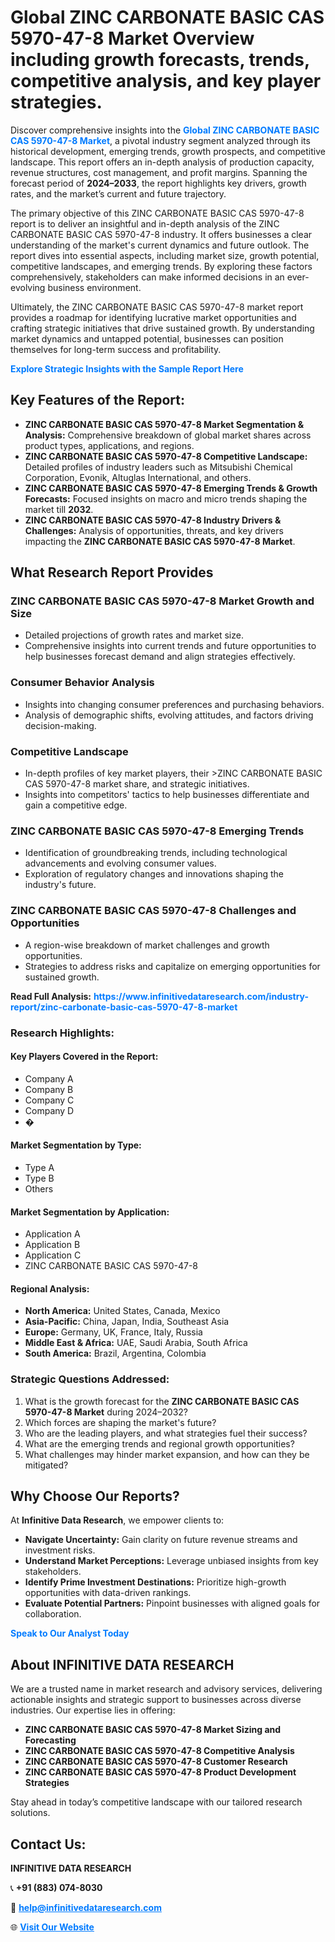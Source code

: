 <h1>Global ZINC CARBONATE BASIC CAS 5970-47-8 Market Overview including growth forecasts, trends, competitive analysis, and key player strategies.</h1>
<p>
Discover comprehensive insights into the 
<a href="https://www.infinitivedataresearch.com/industry-report/zinc-carbonate-basic-cas-5970-47-8-market" rel="dofollow" style="color: #007BFF; text-decoration: none;"><strong>Global ZINC CARBONATE BASIC CAS 5970-47-8 Market</strong></a>, a pivotal industry segment analyzed through its historical development, emerging trends, growth prospects, and competitive landscape. This report offers an in-depth analysis of production capacity, revenue structures, cost management, and profit margins. Spanning the forecast period of <strong>2024–2033</strong>, the report highlights key drivers, growth rates, and the market’s current and future trajectory.
</p>
<p>
The primary objective of this ZINC CARBONATE BASIC CAS 5970-47-8 report is to deliver an insightful and in-depth analysis of the ZINC CARBONATE BASIC CAS 5970-47-8 industry. It offers businesses a clear understanding of the market's current dynamics and future outlook. The report dives into essential aspects, including market size, growth potential, competitive landscapes, and emerging trends. By exploring these factors comprehensively, stakeholders can make informed decisions in an ever-evolving business environment.
</p>
<p>
Ultimately, the ZINC CARBONATE BASIC CAS 5970-47-8 market report provides a roadmap for identifying lucrative market opportunities and crafting strategic initiatives that drive sustained growth. By understanding market dynamics and untapped potential, businesses can position themselves for long-term success and profitability.
</p>
<p>
<a href="https://www.infinitivedataresearch.com/request-sample/reportId=110633" style="color: #007BFF; text-decoration: none;"><strong>Explore Strategic Insights with the Sample Report Here</strong></a>
</p>

<h2>Key Features of the Report:</h2>
<ul>
<li><strong>ZINC CARBONATE BASIC CAS 5970-47-8 Market Segmentation & Analysis:</strong> Comprehensive breakdown of global market shares across product types, applications, and regions.</li>
<li><strong>ZINC CARBONATE BASIC CAS 5970-47-8 Competitive Landscape:</strong> Detailed profiles of industry leaders such as Mitsubishi Chemical Corporation, Evonik, Altuglas International, and others.</li>
<li><strong>ZINC CARBONATE BASIC CAS 5970-47-8 Emerging Trends & Growth Forecasts:</strong> Focused insights on macro and micro trends shaping the market till <strong>2032</strong>.</li>
<li><strong>ZINC CARBONATE BASIC CAS 5970-47-8 Industry Drivers & Challenges:</strong> Analysis of opportunities, threats, and key drivers impacting the <strong>ZINC CARBONATE BASIC CAS 5970-47-8 Market</strong>.</li>
</ul>

<h2>What Research Report Provides</h2>
<h3>ZINC CARBONATE BASIC CAS 5970-47-8 Market Growth and Size</h3>
<ul>
<li>Detailed projections of growth rates and market size.</li>
<li>Comprehensive insights into current trends and future opportunities to help businesses forecast demand and align strategies effectively.</li>
</ul>

<h3>Consumer Behavior Analysis</h3>
<ul>
<li>Insights into changing consumer preferences and purchasing behaviors.</li>
<li>Analysis of demographic shifts, evolving attitudes, and factors driving decision-making.</li>
</ul>

<h3>Competitive Landscape</h3>
<ul>
<li>In-depth profiles of key market players, their >ZINC CARBONATE BASIC CAS 5970-47-8 market share, and strategic initiatives.</li>
<li>Insights into competitors' tactics to help businesses differentiate and gain a competitive edge.</li>
</ul>

<h3>ZINC CARBONATE BASIC CAS 5970-47-8 Emerging Trends</h3>
<ul>
<li>Identification of groundbreaking trends, including technological advancements and evolving consumer values.</li>
<li>Exploration of regulatory changes and innovations shaping the industry's future.</li>
</ul>

<h3>ZINC CARBONATE BASIC CAS 5970-47-8 Challenges and Opportunities</h3>
<ul>
<li>A region-wise breakdown of market challenges and growth opportunities.</li>
<li>Strategies to address risks and capitalize on emerging opportunities for sustained growth.</li>
</ul>
<p><strong>Read Full Analysis:</strong> <a href="https://www.infinitivedataresearch.com/industry-report/zinc-carbonate-basic-cas-5970-47-8-market" rel="dofollow" style="color: #007BFF; text-decoration: none;"><strong>https://www.infinitivedataresearch.com/industry-report/zinc-carbonate-basic-cas-5970-47-8-market</strong></a></p>
<h3>Research Highlights:</h3>
<h4>Key Players Covered in the Report:</h4>
<ul><li>Company A</li><li>Company B</li><li>Company C</li><li>Company D</li><li>�</li></ul>
<h4>Market Segmentation by Type:</h4>
<ul><li>Type A</li><li>Type B</li><li>Others</li></ul>
<h4>Market Segmentation by Application:</h4>
<ul><li>Application A</li><li>Application B</li><li>Application C</li><li>ZINC CARBONATE BASIC CAS 5970-47-8</li></ul>

<h4>Regional Analysis:</h4>
<ul>
<li><strong>North America:</strong> United States, Canada, Mexico</li>
<li><strong>Asia-Pacific:</strong> China, Japan, India, Southeast Asia</li>
<li><strong>Europe:</strong> Germany, UK, France, Italy, Russia</li>
<li><strong>Middle East & Africa:</strong> UAE, Saudi Arabia, South Africa</li>
<li><strong>South America:</strong> Brazil, Argentina, Colombia</li>
</ul>

<h3>Strategic Questions Addressed:</h3>
<ol>
<li>What is the growth forecast for the <strong>ZINC CARBONATE BASIC CAS 5970-47-8 Market</strong> during 2024–2032?</li>
<li>Which forces are shaping the market's future?</li>
<li>Who are the leading players, and what strategies fuel their success?</li>
<li>What are the emerging trends and regional growth opportunities?</li>
<li>What challenges may hinder market expansion, and how can they be mitigated?</li>
</ol>

<h2>Why Choose Our Reports?</h2>
<p>At <strong>Infinitive Data Research</strong>, we empower clients to:</p>
<ul>
<li><strong>Navigate Uncertainty:</strong> Gain clarity on future revenue streams and investment risks.</li>
<li><strong>Understand Market Perceptions:</strong> Leverage unbiased insights from key stakeholders.</li>
<li><strong>Identify Prime Investment Destinations:</strong> Prioritize high-growth opportunities with data-driven rankings.</li>
<li><strong>Evaluate Potential Partners:</strong> Pinpoint businesses with aligned goals for collaboration.</li>
</ul>
<p><a href="https://www.infinitivedataresearch.com/industry-report/zinc-carbonate-basic-cas-5970-47-8-market" rel="dofollow" style="color: #007BFF; text-decoration: none;"><strong>Speak to Our Analyst Today</strong></a></p>

<h2>About INFINITIVE DATA RESEARCH</h2>
<p>We are a trusted name in market research and advisory services, delivering actionable insights and strategic support to businesses across diverse industries. Our expertise lies in offering:</p>
<ul>
<li><strong>ZINC CARBONATE BASIC CAS 5970-47-8 Market Sizing and Forecasting</strong></li>
<li><strong>ZINC CARBONATE BASIC CAS 5970-47-8 Competitive Analysis</strong></li>
<li><strong>ZINC CARBONATE BASIC CAS 5970-47-8 Customer Research</strong></li>
<li><strong>ZINC CARBONATE BASIC CAS 5970-47-8 Product Development Strategies</strong></li>
</ul>
<p>Stay ahead in today’s competitive landscape with our tailored research solutions.</p>

<h2>Contact Us:</h2>
<p><strong>INFINITIVE DATA RESEARCH</strong></p>
<p>📞 <strong>+91 (883) 074-8030</strong></p>
<p>📧 <strong><a href="mailto:help@infinitivedataresearch.com" style="color: #007BFF;">help@infinitivedataresearch.com</a></strong></p>
<p>🌐 <strong><a href="https://www.infinitivedataresearch.com" rel="dofollow" style="color: #007BFF;">Visit Our Website</a></strong></p>